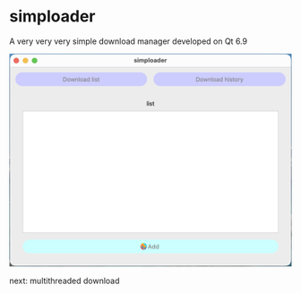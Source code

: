 # simploader

A very very very simple download manager developed on Qt 6.9

![alt text](https://github.com/thenaserov/simploader/blob/main/resources/Screenshot.png)

next: multithreaded download
